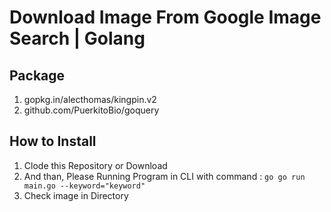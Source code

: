 # Download Image From Google Image Search | Golang

## Package

1. gopkg.in/alecthomas/kingpin.v2
2. github.com/PuerkitoBio/goquery

## How to Install

1. Clode this Repository or Download
2. And than, Please Running Program in CLI with command : `go go run main.go --keyword="keyword"`
3. Check image in Directory
